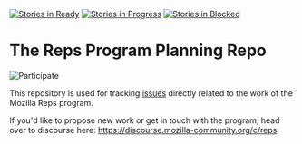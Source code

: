 [![Stories in Ready](https://badge.waffle.io/mozilla/Reps.png?label=ready&title=Ready)](https://waffle.io/mozilla/Reps)
[![Stories in Progress](https://badge.waffle.io/mozilla/Reps.png?label=in%20progress&title=In%20Progress)](https://waffle.io/mozilla/Reps)
[![Stories in Blocked](https://badge.waffle.io/mozilla/Reps.png?label=blocked&title=Blocked)](https://waffle.io/mozilla/Reps)

# The Reps Program Planning Repo

![Participate](https://wiki.mozilla.org/images/thumb/4/47/Remo_logo_vertical.png/150px-Remo_logo_vertical.png)

This repository is used for tracking [issues](https://github.com/mozilla/Reps/issues) directly related to the work of the Mozilla Reps program.

If you'd like to propose new work or get in touch with the program, head over to discourse here: https://discourse.mozilla-community.org/c/reps
